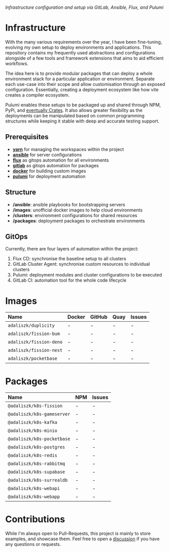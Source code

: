 _Infrastructure configuration and setup via GitLab, Ansible, Flux, and Pulumi_

# Infrastructure

With the many various requirements over the year, I have been fine-tuning, evolving my own setup to deploy environments
and applications. This repository contains my frequently used abstractions and configurations alongside of a few tools
and framework extensions that aims to aid efficient workflows.

The idea here is to provide modular packages that can deploy a whole environment stack for a particular application
or environment. Separate each use-case into their scope and allow customisation through an exposed configuration.
Essentially, creating a deployment ecosystem like how vite creates a compiler ecosystem.

Pulumi enables these setups to be packaged up and shared through NPM, PyPi,
and [eventually Crates](https://github.com/pulumi/pulumi/issues/11882). It also allows
greater flexibility as the deployments can be manipulated based on common programming structures while keeping it stable
with deep and accurate testing support.

## Prerequisites

- [**yarn**](https://yarnpkg.com)  for managing the workspaces within the project
- [**ansible**](https://docs.ansible.com/ansible) for server configurations
- [**flux**](https://fluxcd.io/flux/installation) as gitops automation for all environments
- [**gitlab**](https://about.gitlab.com/features/continuous-integration) as gitops automation for packages
- [**docker**](https://docs.docker.com/get-docker) for building custom images
- [**pulumi**](https://www.pulumi.com/docs/get-started/install) for deployment automation

## Structure

- **/ansible**: ansible playbooks for bootstrapping servers
- **/images**: unofficial docker images to help cloud environments
- **/clusters**: environment configurations for shared resources
- **/packages**: deployment packages to orchestrate environments

## GitOps

Currently, there are four layers of automation within the project:

1. Flux CD: synchronise the baseline setup to all clusters
2. GitLab Cluster Agent: synchronise custom resources to individual clusters
3. Pulumi: deployment modules and cluster configurations to be executed
4. GitLab CI: automation tool for the whole code lifecycle

# Images

| Name                    | Docker | GitHub | Quay | Issues |
|:------------------------|:-------|:-------|:-----|:-------|
| `adaliszk/duplicity`    | -      | -      | -    | -      |
| `adaliszk/fission-bum`  | -      | -      | -    | -      |
| `adaliszk/fission-deno` | -      | -      | -    | -      |
| `adaliszk/fission-nest` | -      | -      | -    | -      |
| `adaliszk/pocketbase`   | -      | -      | -    | -      |

# Packages

| Name                       | NPM | Issues |
|:---------------------------|:----|:-------|
| `@adaliszk/k8s-fission`    | -   | -      |
| `@adaliszk/k8s-gameserver` | -   | -      |
| `@adaliszk/k8s-kafka`      | -   | -      |
| `@adaliszk/k8s-minio`      | -   | -      |
| `@adaliszk/k8s-pocketbase` | -   | -      |
| `@adaliszk/k8s-postgres`   | -   | -      |
| `@adaliszk/k8s-redis`      | -   | -      |
| `@adaliszk/k8s-rabbitmq`   | -   | -      |
| `@adaliszk/k8s-supabase`   | -   | -      |
| `@adaliszk/k8s-surrealdb`  | -   | -      |
| `@adaliszk/k8s-webapi`     | -   | -      |
| `@adaliszk/k8s-webapp`     | -   | -      |

# Contributions

While I'm always open to Pull-Requests, this project is mainly to store examples, and showcase them.
Feel free to open a [discussion](https://github.com/adaliszk/infrastructure/discussions) if you have
any questions or requests.

